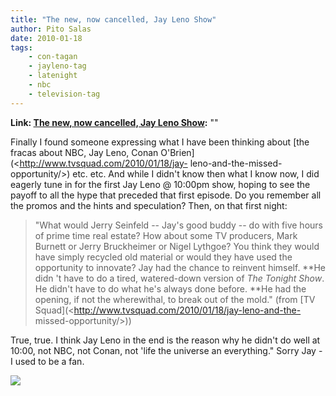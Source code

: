 ```yaml
---
title: "The new, now cancelled, Jay Leno Show"
author: Pito Salas
date: 2010-01-18
tags:
    - con-tagan
    - jayleno-tag
    - latenight
    - nbc
    - television-tag
---
```


**Link: [The new, now cancelled, Jay Leno Show](None):** ""



Finally I found someone expressing what I have been thinking about [the fracas
about NBC, Jay Leno, Conan O'Brien](<http://www.tvsquad.com/2010/01/18/jay-
leno-and-the-missed-opportunity/>) etc. etc. And while I didn't know then what
I know now, I did eagerly tune in for the first Jay Leno @ 10:00pm show,
hoping to see the payoff to all the hype that preceded that first episode. Do
you remember all the promos and the hints and speculation? Then, on that first
night:

> "What would Jerry Seinfeld -- Jay's good buddy -- do with five hours of
> prime time real estate? How about some TV producers, Mark Burnett or Jerry
> Bruckheimer or Nigel Lythgoe? You think they would have simply recycled old
> material or would they have used the opportunity to innovate? Jay had the
> chance to reinvent himself. **He didn 't have to do a tired, watered-down
> version of _The Tonight Show_. He didn't have to do what he's always done
> before. **He had the opening, if not the wherewithal, to break out of the
> mold." (from [TV Squad](<http://www.tvsquad.com/2010/01/18/jay-leno-and-the-
> missed-opportunity/>))

True, true. I think Jay Leno in the end is the reason why he didn't do well at
10:00, not NBC, not Conan, not 'life the universe an everything." Sorry Jay -
I used to be a fan.

![](https://i0.wp.com/img.zemanta.com/pixy.gif?w=584)


